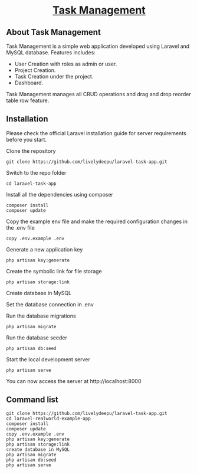 # <p align="center"><a href="https://github.com/livelydeepu/laravel-task-app.git" target="_blank">Task Management</a></p>

## About Task Management

Task Management is a simple web application developed using Laravel and MySQL database.
Features includes:

- User Creation with roles as admin or user.
- Project Creation.
- Task Creation under the project.
- Dashboard.

Task Management manages all CRUD operations and drag and drop reorder table row feature.

## Installation

Please check the official Laravel installation guide for server requirements before you start.

Clone the repository

    git clone https://github.com/livelydeepu/laravel-task-app.git

Switch to the repo folder

    cd laravel-task-app

Install all the dependencies using composer

    composer install
    composer update

Copy the example env file and make the required configuration changes in the .env file

    copy .env.example .env

Generate a new application key

    php artisan key:generate

Create the symbolic link for file storage

    php artisan storage:link

Create database in MySQL

Set the database connection in .env

Run the database migrations

    php artisan migrate

Run the database seeder

    php artisan db:seed

Start the local development server

    php artisan serve

You can now access the server at http://localhost:8000

## Command list

    git clone https://github.com/livelydeepu/laravel-task-app.git
    cd laravel-realworld-example-app
    composer install
    composer update
    copy .env.example .env
    php artisan key:generate
    php artisan storage:link
    create database in MySQL
    php artisan migrate
    php artisan db:seed
    php artisan serve